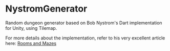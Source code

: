 # NystromGenerator
Random dungeon generator based on Bob Nystrom's Dart implementation for Unity, using Tilemap.

For more details about the implementation, refer to his very excellent article here:
[Rooms and Mazes](http://journal.stuffwithstuff.com/2014/12/21/rooms-and-mazes/)


